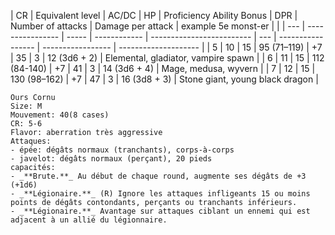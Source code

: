 | CR  | Equivalent level | AC/DC | HP           | Proficiency Ability Bonus | DPR | Number of attacks | Damage per attack | example 5e monst-er  |     |
| --- | ---------------- | ----- | ------------ | ------------------------- | --- | ----------------- | ----------------- | -------------------- |
|  5   |     10             |  15     |  95 (71–119)            |  +7                          | 35    |   3                |      12 (3d6 + 2)             |       Elemental, gladiator, vampire spawn               |
| 6   | 11               | 15    | 112 (84-140) | +7                        | 41  | 3                 | 14 (3d6 + 4)      | Mage, medusa, wyvern |
|  7   |  12                |  15     |   130 (98–162)           |  +7                          |  47   |    3               |  16 (3d8 + 3)                 |      Stone giant, young black dragon                |

```
Ours Cornu
Size: M
Mouvement: 40(8 cases)
CR: 5-6
Flavor: aberration très aggressive
Attaques:
- épée: dégâts normaux (tranchants), corps-à-corps
- javelot: dégâts normaux (perçant), 20 pieds
capacités:
- _**Brute.**_ Au début de chaque round, augmente ses dégâts de +3 (+1d6)
- _**Légionaire.**_ (R) Ignore les attaques infligeants 15 ou moins points de dégâts contondants, perçants ou tranchants inférieurs.
- _**Légionaire.**_ Avantage sur attaques ciblant un ennemi qui est adjacent à un allié du légionnaire.
```